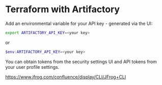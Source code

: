 # Terraform with Artifactory

Add an environmental variable for your API key - generated via the UI:

```bash
export ARTIFACTORY_API_KEY=<your key>
```

or

```powershell
$env:ARTIFACTORY_API_KEY=<your key>
```
You can obtain tokens from the security settings UI and API tokens from your user profile settings. 


https://www.jfrog.com/confluence/display/CLI/JFrog+CLI
